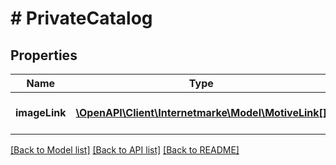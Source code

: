# # PrivateCatalog

## Properties

Name | Type | Description | Notes
------------ | ------------- | ------------- | -------------
**imageLink** | [**\OpenAPI\Client\Internetmarke\Model\MotiveLink[]**](MotiveLink.md) | The private motif link collection. | [optional]

[[Back to Model list]](../../README.md#models) [[Back to API list]](../../README.md#endpoints) [[Back to README]](../../README.md)
